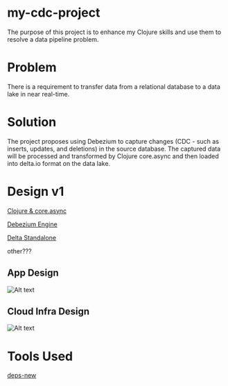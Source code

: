 # my-cdc-project
The purpose of this project is to enhance my Clojure skills and use them to resolve a data pipeline problem.

# Problem
There is a requirement to transfer data from a relational database to a data lake in near real-time.

# Solution
The project proposes using Debezium to capture changes (CDC - such as inserts, updates, and deletions) in the source database. The captured data will be processed and transformed by Clojure core.async and then loaded into delta.io format on the data lake. 

# Design  v1
[Clojure & core.async]()

[Debezium Engine](https://debezium.io/documentation/reference/stable/development/engine.html)

[Delta Standalone](https://github.com/delta-io/connectors)

other???

## App Design
![Alt text](/docs/images/app-design-v1.png)

## Cloud Infra Design
![Alt text](/docs/images/cloud-infra-design-v1.png)

# Tools Used
[deps-new](https://github.com/seancorfield/deps-new)